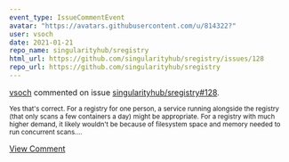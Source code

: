 ```yaml
---
event_type: IssueCommentEvent
avatar: "https://avatars.githubusercontent.com/u/814322?"
user: vsoch
date: 2021-01-21
repo_name: singularityhub/sregistry
html_url: https://github.com/singularityhub/sregistry/issues/128
repo_url: https://github.com/singularityhub/sregistry
---
```


<a href='https://github.com/vsoch' target='_blank'>vsoch</a> commented on issue <a href='https://github.com/singularityhub/sregistry/issues/128' target='_blank'>singularityhub/sregistry#128</a>.

<small>Yes that's correct. For a registry for one person, a service running alongside the registry (that only scans a few containers a day) might be appropriate. For a registry with much higher demand, it likely wouldn't be because of filesystem space and memory needed to run concurrent scans....</small>

<a href='https://github.com/singularityhub/sregistry/issues/128' target='_blank'>View Comment</a>
